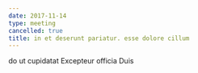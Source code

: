 ```yaml
---
date: 2017-11-14
type: meeting
cancelled: true
title: in et deserunt pariatur. esse dolore cillum
---
```

do ut cupidatat Excepteur officia Duis